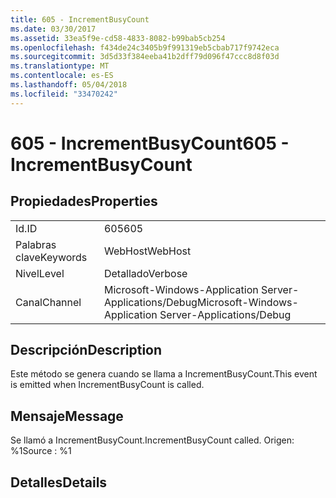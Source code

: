 ```yaml
---
title: 605 - IncrementBusyCount
ms.date: 03/30/2017
ms.assetid: 33ea5f9e-cd58-4833-8082-b99bab5cb254
ms.openlocfilehash: f434de24c3405b9f991319eb5cbab717f9742eca
ms.sourcegitcommit: 3d5d33f384eeba41b2dff79d096f47ccc8d8f03d
ms.translationtype: MT
ms.contentlocale: es-ES
ms.lasthandoff: 05/04/2018
ms.locfileid: "33470242"
---
```

# <a name="605---incrementbusycount"></a><span data-ttu-id="975e0-102">605 - IncrementBusyCount</span><span class="sxs-lookup"><span data-stu-id="975e0-102">605 - IncrementBusyCount</span></span>
## <a name="properties"></a><span data-ttu-id="975e0-103">Propiedades</span><span class="sxs-lookup"><span data-stu-id="975e0-103">Properties</span></span>  
  
|||  
|-|-|  
|<span data-ttu-id="975e0-104">Id.</span><span class="sxs-lookup"><span data-stu-id="975e0-104">ID</span></span>|<span data-ttu-id="975e0-105">605</span><span class="sxs-lookup"><span data-stu-id="975e0-105">605</span></span>|  
|<span data-ttu-id="975e0-106">Palabras clave</span><span class="sxs-lookup"><span data-stu-id="975e0-106">Keywords</span></span>|<span data-ttu-id="975e0-107">WebHost</span><span class="sxs-lookup"><span data-stu-id="975e0-107">WebHost</span></span>|  
|<span data-ttu-id="975e0-108">Nivel</span><span class="sxs-lookup"><span data-stu-id="975e0-108">Level</span></span>|<span data-ttu-id="975e0-109">Detallado</span><span class="sxs-lookup"><span data-stu-id="975e0-109">Verbose</span></span>|  
|<span data-ttu-id="975e0-110">Canal</span><span class="sxs-lookup"><span data-stu-id="975e0-110">Channel</span></span>|<span data-ttu-id="975e0-111">Microsoft-Windows-Application Server-Applications/Debug</span><span class="sxs-lookup"><span data-stu-id="975e0-111">Microsoft-Windows-Application Server-Applications/Debug</span></span>|  
  
## <a name="description"></a><span data-ttu-id="975e0-112">Descripción</span><span class="sxs-lookup"><span data-stu-id="975e0-112">Description</span></span>  
 <span data-ttu-id="975e0-113">Este método se genera cuando se llama a IncrementBusyCount.</span><span class="sxs-lookup"><span data-stu-id="975e0-113">This event is emitted when IncrementBusyCount is called.</span></span>  
  
## <a name="message"></a><span data-ttu-id="975e0-114">Mensaje</span><span class="sxs-lookup"><span data-stu-id="975e0-114">Message</span></span>  
 <span data-ttu-id="975e0-115">Se llamó a IncrementBusyCount.</span><span class="sxs-lookup"><span data-stu-id="975e0-115">IncrementBusyCount called.</span></span> <span data-ttu-id="975e0-116">Origen: %1</span><span class="sxs-lookup"><span data-stu-id="975e0-116">Source : %1</span></span>  
  
## <a name="details"></a><span data-ttu-id="975e0-117">Detalles</span><span class="sxs-lookup"><span data-stu-id="975e0-117">Details</span></span>
